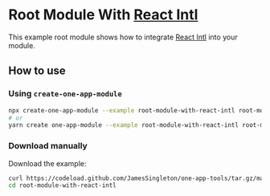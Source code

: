 # Root Module With [React Intl][]

This example root module shows how to integrate [React Intl][] into your module.

## How to use

### Using `create-one-app-module`

```bash
npx create-one-app-module --example root-module-with-react-intl root-module-with-react-intl
# or
yarn create one-app-module --example root-module-with-react-intl root-module-with-react-intl
```

### Download manually

Download the example:

```bash
curl https://codeload.github.com/JamesSingleton/one-app-tools/tar.gz/master | tar -xz --strip=2 one-app-tools-master/examples/root-module-with-react-intl
cd root-module-with-react-intl
```

[react intl]: https://formatjs.io/docs/react-intl/
